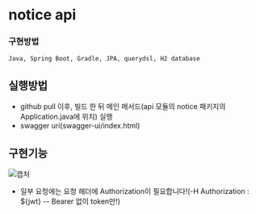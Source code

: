 # notice api

### 구현방법
```
Java, Spring Boot, Gradle, JPA, querydsl, H2 database
```

## 실행방법
* github pull 이후, 빌드 한 뒤 메인 메서드(api 모듈의 notice 패키지의 Application.java에 위치) 실행
* swagger uri(swagger-ui/index.html)

## 구현기능
![캡처](https://github.com/jaebum7396/aswe/assets/38182229/56e57b0c-8fb1-4ff6-8a91-5e1905636226)
* 일부 요청에는 요청 헤더에 Authorization이 필요합니다!(-H Authorization : ${jwt} -- Bearer 없이 token만!)


